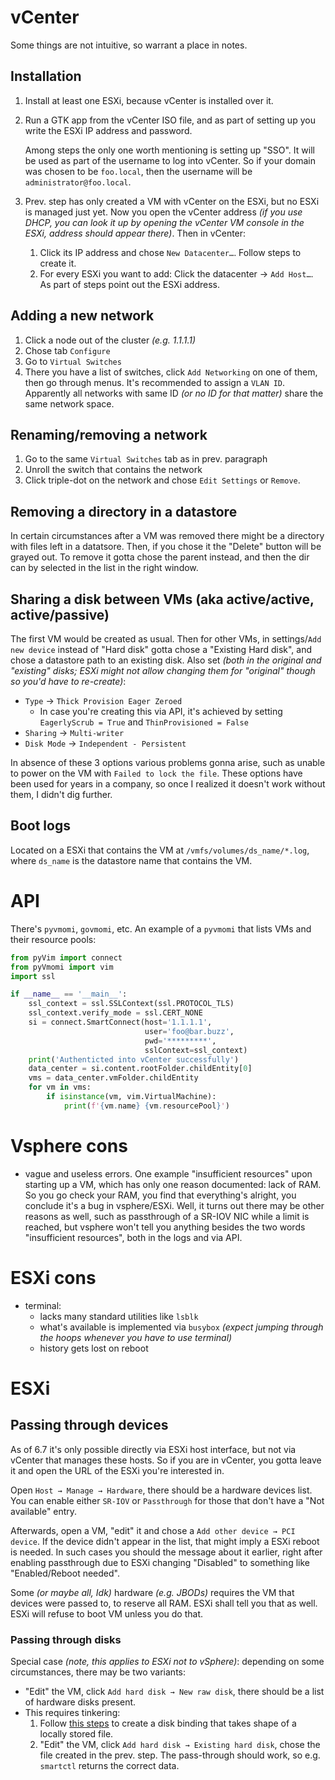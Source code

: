 # vCenter

Some things are not intuitive, so warrant a place in notes.

## Installation

1. Install at least one ESXi, because vCenter is installed over it.
2. Run a GTK app from the vCenter ISO file, and as part of setting up you write the ESXi IP address and password.

    Among steps the only one worth mentioning is setting up "SSO". It will be used as part of the username to log into vCenter. So if your domain was chosen to be `foo.local`, then the username will be `administrator@foo.local`.
3. Prev. step has only created a VM with vCenter on the ESXi, but no ESXi is managed just yet. Now you open the vCenter address *(if you use DHCP, you can look it up by opening the vCenter VM console in the ESXi, address should appear there)*. Then in vCenter:
   1. Click its IP address and chose `New Datacenter…`. Follow steps to create it.
   2. For every ESXi you want to add: Click the datacenter → `Add Host…`. As part of steps point out the ESXi address.

## Adding a new network

1. Click a node out of the cluster *(e.g. 1.1.1.1)*
2. Chose tab `Configure`
3. Go to `Virtual Switches`
4. There you have a list of switches, click `Add Networking` on one of them, then go through menus. It's recommended to assign a `VLAN ID`. Apparently all networks with same ID *(or no ID for that matter)* share the same network space.

## Renaming/removing a network

1. Go to the same `Virtual Switches` tab as in prev. paragraph
2. Unroll the switch that contains the network
3. Click triple-dot on the network and chose `Edit Settings` or `Remove`.

## Removing a directory in a datastore

In certain circumstances after a VM was removed there might be a directory with files left in a datatsore. Then, if you chose it the "Delete" button will be grayed out. To remove it gotta chose the parent instead, and then the dir can by selected in the list in the right window.

## Sharing a disk between VMs (aka active/active, active/passive)

The first VM would be created as usual. Then for other VMs, in settings/`Add new device` instead of "Hard disk" gotta chose a "Existing Hard disk", and chose a datastore path to an existing disk. Also set *(both in the original and "existing" disks; ESXi might not allow changing them for "original" though so you'd have to re-create)*:

* `Type` → `Thick Provision Eager Zeroed`
  * In case you're creating this via API, it's achieved by setting `EagerlyScrub = True` and `ThinProvisioned = False`
* `Sharing` → `Multi-writer`
* `Disk Mode` → `Independent - Persistent`

In absence of these 3 options various problems gonna arise, such as unable to power on the VM with `Failed to lock the file`. These options have been used for years in a company, so once I realized it doesn't work without them, I didn't dig further.

## Boot logs

Located on a ESXi that contains the VM at `/vmfs/volumes/ds_name/*.log`, where `ds_name` is the datastore name that contains the VM.

# API

There's `pyvmomi`, `govmomi`, etc. An example of a `pyvmomi` that lists VMs and their resource pools:

```python
from pyVim import connect
from pyVmomi import vim
import ssl

if __name__ == '__main__':
    ssl_context = ssl.SSLContext(ssl.PROTOCOL_TLS)
    ssl_context.verify_mode = ssl.CERT_NONE
    si = connect.SmartConnect(host='1.1.1.1',
                              user='foo@bar.buzz',
                              pwd='*********',
                              sslContext=ssl_context)
    print('Authenticted into vCenter successfully')
    data_center = si.content.rootFolder.childEntity[0]
    vms = data_center.vmFolder.childEntity
    for vm in vms:
        if isinstance(vm, vim.VirtualMachine):
            print(f'{vm.name} {vm.resourcePool}')
```

# Vsphere cons

* vague and useless errors. One example "insufficient resources" upon starting up a VM, which has only one reason documented: lack of RAM. So you go check your RAM, you find that everything's alright, you conclude it's a bug in vsphere/ESXi. Well, it turns out there may be other reasons as well, such as passthrough of a SR-IOV NIC while a limit is reached, but vsphere won't tell you anything besides the two words "insufficient resources", both in the logs and via API.

# ESXi cons

* terminal:
  * lacks many standard utilities like `lsblk`
  * what's available is implemented via `busybox` *(expect jumping through the hoops whenever you have to use terminal)*
  * history gets lost on reboot

# ESXi

## Passing through devices

As of 6.7 it's only possible directly via ESXi host interface, but not via vCenter that manages these hosts. So if you are in vCenter, you gotta leave it and open the URL of the ESXi you're interested in.

Open `Host → Manage → Hardware`, there should be a hardware devices list. You can enable either `SR-IOV` or `Passthrough` for those that don't have a "Not available" entry.

Afterwards, open a VM, "edit" it and chose a `Add other device → PCI device`. If the device didn't appear in the list, that might imply a ESXi reboot is needed. In such cases you should the message about it earlier, right after enabling passthrough due to ESXi changing "Disabled" to something like "Enabled/Reboot needed".

Some *(or maybe all, Idk)* hardware *(e.g. JBODs)* requires the VM that devices were passed to, to reserve all RAM. ESXi shall tell you that as well. ESXi will refuse to boot VM unless you do that.

### Passing through disks

Special case *(note, this applies to ESXi not to vSphere)*: depending on some circumstances, there may be two variants:

* "Edit" the VM, click `Add hard disk → New raw disk`, there should be a list of hardware disks present.
* This requires tinkering:
  1. Follow [this steps](https://kb.vmware.com/s/article/1017530) to create a disk binding that takes shape of a locally stored file.
  2. "Edit" the VM, click `Add hard disk → Existing hard disk`, chose the file created in the prev. step. The pass-through should work, so e.g. `smartctl` returns the correct data.
